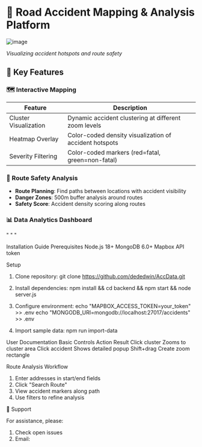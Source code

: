 # 🚦 Road Accident Mapping & Analysis Platform

![image](https://github.com/user-attachments/assets/48ae8037-0061-4df6-9b58-911ba2a41a88)

*Visualizing accident hotspots and route safety*

## 🌟 Key Features

### 🗺️ Interactive Mapping
| Feature | Description |
|---------|-------------|
| Cluster Visualization | Dynamic accident clustering at different zoom levels |
| Heatmap Overlay | Color-coded density visualization of accident hotspots |
| Severity Filtering | Color-coded markers (red=fatal, green=non-fatal) |

### 🚗 Route Safety Analysis
- **Route Planning**: Find paths between locations with accident visibility
- **Danger Zones**: 500m buffer analysis around routes
- **Safety Score**: Accident density scoring along routes

### 📊 Data Analytics Dashboard
"
"
"

Installation Guide
Prerequisites
Node.js 18+
MongoDB 6.0+
Mapbox API token

Setup
1. Clone repository: git clone https://github.com/dededwin/AccData.git

2. Install dependencies: npm install && cd backend && npm start && node server.js

3. Configure environment:
echo "MAPBOX_ACCESS_TOKEN=your_token" >> .env
echo "MONGODB_URI=mongodb://localhost:27017/accidents" >> .env


5. Import sample data: npm run import-data

User Documentation
Basic Controls
Action	         Result
Click cluster	 Zooms to cluster area
Click accident	 Shows detailed popup
Shift+drag	     Create zoom rectangle

Route Analysis Workflow
1. Enter addresses in start/end fields
2. Click "Search Route"
3. View accident markers along path
4. Use filters to refine analysis

🙋 Support

For assistance, please:
1. Check open issues
2. Email: 

